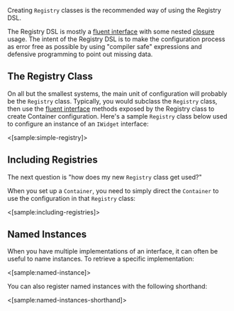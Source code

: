<!--Title: Registry DSL-->
<!--Url: registry-dsl-->

Creating `Registry` classes is the recommended way of using the Registry DSL. 

The Registry DSL is mostly a [fluent interface][1] with some nested [closure][2] 
usage. The intent of the Registry DSL is to make the configuration process as 
error free as possible by using "compiler safe" expressions and defensive 
programming to point out missing data.

## The Registry Class

On all but the smallest systems, the main unit of configuration will probably be 
the `Registry` class.  Typically, you would subclass the `Registry` class, then 
use the [fluent interface](https://en.wikipedia.org/wiki/Fluent_interface) methods exposed by the Registry class to create Container 
configuration. Here's a sample `Registry` class below used to configure an 
instance of an `IWidget` interface:

<[sample:simple-registry]>

## Including Registries

The next question is "how does my new `Registry` class get used?" 

When you set up a `Container`, you need to simply direct the 
`Container` to use the configuration in that `Registry` class:

<[sample:including-registries]>

## Named Instances

When you have multiple implementations of an interface, it can often be useful to
name instances. To retrieve a specific implementation:

<[sample:named-instance]>

You can also register named instances with the following shorthand:

<[sample:named-instances-shorthand]>

[1]: http://martinfowler.com/bliki/FluentInterface.html
[2]: http://en.wikipedia.org/wiki/Closure_%28computer_programming%29

